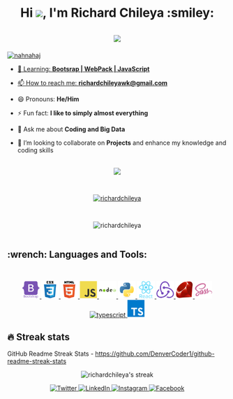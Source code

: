 
<h1 align="center">Hi <img src="https://media.giphy.com/media/hvRJCLFzcasrR4ia7z/giphy.gif" width="28">, I'm Richard Chileya :smiley:</h1>
<h2 align="center">
  <a href="https://github.com/DenverCoder1/readme-typing-svg"><img src="https://readme-typing-svg.demolab.com/?lines=Full-Stack%20Web%20Developer;Enrolled%20at%20Microverse&font=Fira%20Code&center=true&width=440&height=45&color=258F76&vCenter=true&size=30&pause=1000"></h2>
  
  <p align="left"> <img src="https://komarev.com/ghpvc/?username=NahnahAJ&label=Profile%20views&color=brightgreen&style=flat-square" alt="nahnahaj" /></p>
  
- 🌱 Learning: **Bootsrap | WebPack | JavaScript**

- 📫 How to reach me: **richardchileyawk@gmail.com**

- 😄 Pronouns: **He/Him**

- ⚡ Fun fact: **I like to simply almost everything**

- 💬 Ask me about **Coding and Big Data**

- 👯 I’m looking to collaborate on **Projects** and enhance my knowledge and coding skills 


<h2></h2>
<p align="center"><img align="center" src="https://github.com/mayankchaudhary26/Cool-Readme-ideas/blob/master/data/multi-screen.gif" /></p>
<br>    
<p align="center"> <a href="https://github.com/ryo-ma/github-profile-trophy"><img src="https://github-profile-trophy.vercel.app/?username=RichardChileya" alt="richardchileya" /></a> </p>
<br>    
<p align="center"> <img src="https://github-readme-stats.vercel.app/api?username=RichardChileya&show_icons=true&theme=gotham" alt="richardchileya" />
<br>
<br>

 <h2 align="left">:wrench: Languages and Tools:</h2>
 <br>
<p align="center"> <a href="https://getbootstrap.com" target="_blank" rel="noreferrer"> <img src="https://raw.githubusercontent.com/devicons/devicon/master/icons/bootstrap/bootstrap-plain-wordmark.svg" alt="bootstrap" width="40" height="40"/> </a> <a href="https://www.w3schools.com/css/" target="_blank" rel="noreferrer"> <img src="https://raw.githubusercontent.com/devicons/devicon/master/icons/css3/css3-original-wordmark.svg" alt="css3" width="40" height="40"/> </a> <a href="https://www.w3.org/html/" target="_blank" rel="noreferrer"> <img src="https://raw.githubusercontent.com/devicons/devicon/master/icons/html5/html5-original-wordmark.svg" alt="html5" width="40" height="40"/> </a> <a href="https://developer.mozilla.org/en-US/docs/Web/JavaScript" target="_blank" rel="noreferrer"> <img src="https://raw.githubusercontent.com/devicons/devicon/master/icons/javascript/javascript-original.svg" alt="javascript" width="40" height="40"/> </a> <a href="https://nodejs.org/en/about/" target="_blank" rel="noreferrer"> <img src="https://raw.githubusercontent.com/devicons/devicon/master/icons/nodejs/nodejs-original-wordmark.svg" alt="nodejs" width="40" height="40"/> </a> <a href="https://www.python.org" target="_blank" rel="noreferrer"> <img src="https://raw.githubusercontent.com/devicons/devicon/master/icons/python/python-original.svg" alt="python" width="40" height="40"/> </a> <a href="https://reactjs.org/" target="_blank" rel="noreferrer"> <img src="https://raw.githubusercontent.com/devicons/devicon/master/icons/react/react-original-wordmark.svg" alt="react" width="40" height="40"/> </a><a href="https://redux.js.org" target="_blank" rel="noreferrer"> <img src="https://raw.githubusercontent.com/devicons/devicon/master/icons/redux/redux-original.svg" alt="redux" width="40" height="40"/> </a> <a href="https://www.ruby-lang.org/en/" target="_blank" rel="noreferrer"> <img src="https://raw.githubusercontent.com/devicons/devicon/master/icons/ruby/ruby-original.svg" alt="ruby" width="40" height="40"/> </a> <a href="https://sass-lang.com" target="_blank" rel="noreferrer"> <img src="https://raw.githubusercontent.com/devicons/devicon/master/icons/sass/sass-original.svg" alt="sass" width="40" height="40"/> </a><a href="https://www.mongodb.com/" target="_blank" rel="noreferrer"> <img src="https://webimages.mongodb.com/_com_assets/cms/kuyjf3vea2hg34taa-horizontal_default_slate_blue.svg?auto=format%252Ccompress" alt="typescript" width="40" height="40"/> </a> <a href="https://www.typescriptlang.org/" target="_blank" rel="noreferrer"> <img src="https://raw.githubusercontent.com/devicons/devicon/master/icons/typescript/typescript-original.svg" alt="typescript" width="40" height="40"/> </a> </p>

## 🔥 Streak stats

GitHub Readme Streak Stats - https://github.com/DenverCoder1/github-readme-streak-stats 
 <p align="center">
    <img alt="richardchileya's streak" src="https://github-readme-streak-stats.herokuapp.com/?user=RichardChileya&theme=gotham&hide_border=true"/>
</p>



<p align="center">
  <a href="https://twitter.com/RichardChileya" target="_blank">
    <img src="https://img.shields.io/badge/twitter-%231DA1F2.svg?&style=for-the-badge&logo=twitter&logoColor=white&color=071A2C" alt="Twitter"/>
  </a>
  <a href="https://www.linkedin.com/in/richard-chileya-1076b4200/" target="_blank">
    <img src="https://img.shields.io/badge/linkedin-%230077B5.svg?&style=for-the-badge&logo=linkedin&logoColor=white&color=071A2C" alt="LinkedIn"/>
  </a>
  <a href="https://www.instagram.com/richard_chileya/" target="_blank">
    <img src="https://img.shields.io/badge/instagram-%23E4405F.svg?&style=for-the-badge&logo=instagram&logoColor=white&color=071A2C" alt="Instagram"/>
  </a>
  
  <a href="https://www.facebook.com/richard.chileya" target="_blank">
    <img src="https://img.shields.io/badge/facebook-%231877F2.svg?&style=for-the-badge&logo=facebook&logoColor=white&color=071A2C" alt="Facebook"/>
  </a>
</p>


